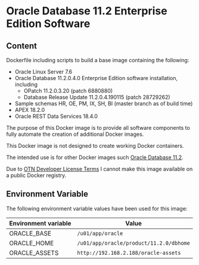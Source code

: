 # Oracle Database 11.2 Enterprise Edition Software

## Content

Dockerfile including scripts to build a base image containing the following:

* Oracle Linux Server 7.6
* Oracle Database 11.2.0.4.0 Enterprise Edition software installation, including
  * OPatch 11.2.0.3.20 (patch 6880880)
  * Database Release Update 11.2.0.4.190115 (patch 28729262)
* Sample schemas HR, OE, PM, IX, SH, BI (master branch as of build time)
* APEX 18.2.0
* Oracle REST Data Services 18.4.0

The purpose of this Docker image is to provide all software components to fully automate the creation of additional Docker images.

This Docker image is not designed to create working Docker containers.

The intended use is for other Docker images such [Oracle Database 11.2](https://github.com/PhilippSalvisberg/docker-odb/blob/master/OracleDatabase/11.2).

Due to [OTN Developer License Terms](http://www.oracle.com/technetwork/licenses/standard-license-152015.html) I cannot make this image available on a public Docker registry.

## Environment Variable

The following environment variable values have been used for this image:

Environment variable | Value
-------------------- | -------------
ORACLE_BASE | ```/u01/app/oracle```
ORACLE_HOME | ```/u01/app/oracle/product/11.2.0/dbhome```
ORACLE_ASSETS | ```http://192.168.2.188/oracle-assets```
